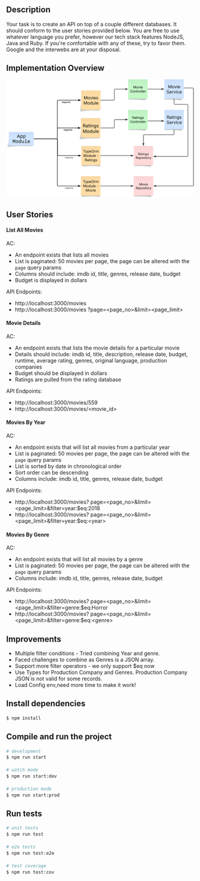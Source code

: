 ## Description

Your task is to create an API on top of a couple different databases.  It should conform to the user stories provided below.  You are free to use whatever language you prefer, however our tech stack features NodeJS, Java and Ruby. If you're comfortable with any of these, try to favor them.  Google and the interwebs are at your disposal.

## Implementation Overview

![image](docs/images/implementation.svg)

## User Stories

#### List All Movies
AC:

* An endpoint exists that lists all movies
* List is paginated: 50 movies per page, the page can be altered with the `page` query params
* Columns should include: imdb id, title, genres, release date, budget
* Budget is displayed in dollars

API Endpoints:
* http://localhost:3000/movies
* http://localhost:3000/movies ?page=<page_no>&limit=<page_limit>


#### Movie Details
AC:

* An endpoint exists that lists the movie details for a particular movie
* Details should include: imdb id, title, description, release date, budget, runtime, average rating, genres, original language, production companies
* Budget should be displayed in dollars
* Ratings are pulled from the rating database

API Endpoints:
* http://localhost:3000/movies/559
* http://localhost:3000/movies/<movie_id>

#### Movies By Year
AC:

* An endpoint exists that will list all movies from a particular year
* List is paginated: 50 movies per page, the page can be altered with the `page` query params
* List is sorted by date in chronological order
* Sort order can be descending
* Columns include: imdb id, title, genres, release date, budget

API Endpoints:
* http://localhost:3000/movies? page=<page_no>&limit=<page_limit>&filter=year:$eq:2018
* http://localhost:3000/movies? page=<page_no>&limit=<page_limit>&filter=year:$eq:\<year>

#### Movies By Genre
AC:

* An endpoint exists that will list all movies by a genre
* List is paginated: 50 movies per page, the page can be altered with the `page` query params
* Columns include: imdb id, title, genres, release date, budget

API Endpoints:
* http://localhost:3000/movies? page=<page_no>&limit=<page_limit>&filter=genre:$eq:Horror
* http://localhost:3000/movies? page=<page_no>&limit=<page_limit>&filter=genre:$eq:\<genre>


## Improvements

* Multiple filter conditions - Tried combining Year and genre.
* Faced challenges to combine as Genres is a JSON array. 
* Support more filter operators - we only support $eq now
* Use Types for Production Company and Genres. Production Company JSON is not valid for some records.
* Load Config env,need more time to make it work!


##  Install dependencies

```bash
$ npm install
```

## Compile and run the project

```bash
# development
$ npm run start

# watch mode
$ npm run start:dev

# production mode
$ npm run start:prod
```

## Run tests

```bash
# unit tests
$ npm run test

# e2e tests
$ npm run test:e2e

# test coverage
$ npm run test:cov
```